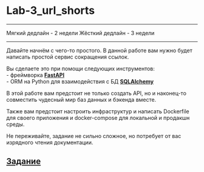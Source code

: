 # Lab-3_url_shorts
______________________________________________________________________________

Мягкий дедлайн - 2 недели
Жёсткий дедлайн - 3 недели

______________________________________________________________________________
Давайте начнём с чего-то простого. В данной работе вам нужно будет написать простой сервис сокращения ссылок.

Вы сделаете это при помощи следующих инструментов:  
    - фреймворка [**FastAPI**](https://fastapi.tiangolo.com/)  
    - ORM на Python для взаимодействия с БД [**SQLAlchemy**](https://www.sqlalchemy.org/)


В этой работе вам предстоит не только создать API, но и наконец-то совместить чудесный мир баз данных и бэкенда вместе.

Также вам предстоит настроить инфраструктур и написать Dockerfile для своего приложения и docker-compose для локальной и продакшн среды.

Не переживайте, задание не сильно сложное, но потребует от вас изрядного чтения документации.

## [**Задание**](Task.md)

